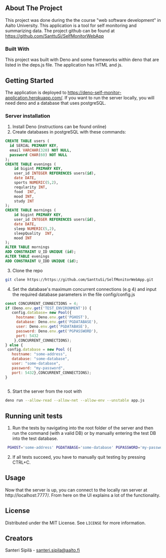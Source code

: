 


## About The Project


This project was done during the the course "web software development" in Aalto University. This application is a tool for self monitoring and summarizing data. The project github can be found at https://github.com/SanttuSi/SelfMonitorWebApp 

### Built With

This project was built with Deno and some frameworks within deno that are listed in the deps.js file. The application has HTML and js.

## Getting Started

The application is deployed to https://deno-self-monitor-application.herokuapp.com/. If you want to run the server locally, you will need deno and a database that uses postgreSQL.


### Server installation

1. Install Deno (instructions can be found online)
3. Create databases in postgreSQL with these commands:
```SQL
CREATE TABLE users (
  id SERIAL PRIMARY KEY,
  email VARCHAR(320) NOT NULL,
  password CHAR(60) NOT NULL
);
CREATE TABLE evenings (
	id bigint PRIMARY KEY,
	user_id INTEGER REFERENCES users(id),
	date DATE,
	sports NUMERIC(5,2),
	reqularity INT,
	food  INT,
	mood INT,
	study INT
);
CREATE TABLE mornings (
	id bigint PRIMARY KEY,
	user_id INTEGER REFERENCES users(id),	
	date DATE,
	sleep NUMERIC(5,2),
	sleepQuality  INT,
	mood INT
);
ALTER TABLE mornings
ADD CONSTRAINT U_ID UNIQUE (id);
ALTER TABLE evenings
ADD CONSTRAINT U_IDD UNIQUE (id);
   ```
3. Clone the repo
 ```sh
 git clone https://https://github.com/SanttuSi/SelfMonitorWebApp.git
 ```
4. Set the database's maximum concurrent connections (e.g 4) and input the required database parameters in the file config/config.js
 ```js
const CONCURRENT_CONNECTIONS = 4;
if (Deno.env.get('TEST_ENVIRONMENT')) {
    config.database= new Pool({
      hostname: Deno.env.get('PGHOST'),
      database: Deno.env.get('PGDATABASE'),
      user: Deno.env.get('PGDATABASE'),
      password: Deno.env.get('PGPASSWORD'),
      port: 5432  
     },CONCURRENT_CONNECTIONS);
} else {
  config.database = new Pool ({
    hostname: "some-address",
    database: "some-database",
    user: "some-database",
    password: "my-password",
    port: 5432},CONCURRENT_CONNECTIONS);
}
  
 ```
5. Start the server from the root with
 ```sh
 deno run --allow-read --allow-net --allow-env --unstable app.js
 ```
## Running unit tests 
1. Run the tests by navigating into the root folder of the server and then run the command (with a valid DB) or by manually entering the test DB into the test database.
```sh
 PGHOST='some-address' PGDATABASE='some-database' PGPASSWORD='my-password' deno test --allow-read --allow-net --allow-env --unstable 
 ```
2. If all tests succeed, you have to manually quit testing by pressing CTRL+C.

## Usage

Now that the server is up, you can connect to the locally ran server at http://localhost:7777/.
From here on the UI explains a lot of the functionality.




## License

Distributed under the MIT License. See `LICENSE` for more information.




## Creators

 Santeri Sipilä - santeri.sipila@aalto.fi  






